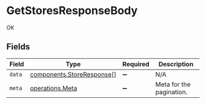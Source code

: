 # GetStoresResponseBody

OK


## Fields

| Field                                                              | Type                                                               | Required                                                           | Description                                                        |
| ------------------------------------------------------------------ | ------------------------------------------------------------------ | ------------------------------------------------------------------ | ------------------------------------------------------------------ |
| `data`                                                             | [components.StoreResponse](../../models/shared/storeresponse.md)[] | :heavy_minus_sign:                                                 | N/A                                                                |
| `meta`                                                             | [operations.Meta](../../models/operations/meta.md)                 | :heavy_minus_sign:                                                 | Meta for the pagination.                                           |